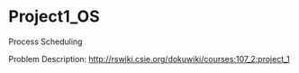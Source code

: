 # Project1_OS
Process Scheduling 

Problem Description: http://rswiki.csie.org/dokuwiki/courses:107_2:project_1


